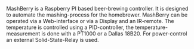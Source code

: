 MashBerry is a Raspberry PI based beer-brewing controller. 
It is designed to automate the mashing-process for the homebrewer.
MashBerry can be operated via a Web-interface or via a Display and an IR-remote. 
The temperature is controlled using a PID-controller, the temperature-measurement is done 
with a PT1000 or a Dallas 18B20. For power-control an external Solid-State-Relay is used.